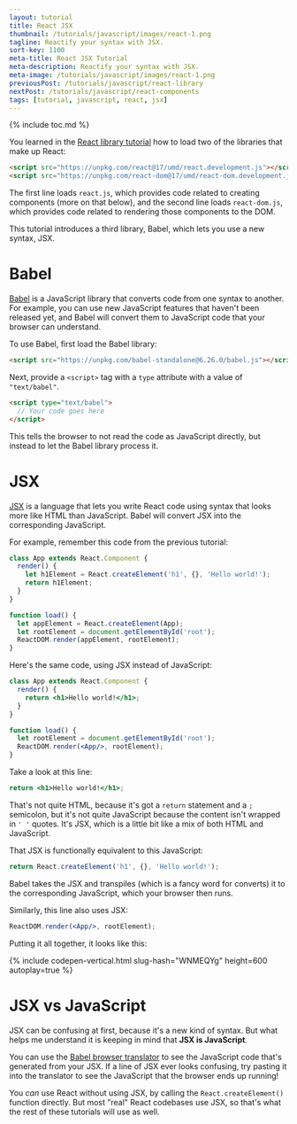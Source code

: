 ```yaml
---
layout: tutorial
title: React JSX
thumbnail: /tutorials/javascript/images/react-1.png
tagline: Reactify your syntax with JSX.
sort-key: 1100
meta-title: React JSX Tutorial
meta-description: Reactify your syntax with JSX.
meta-image: /tutorials/javascript/images/react-1.png
previousPost: /tutorials/javascript/react-library
nextPost: /tutorials/javascript/react-components
tags: [tutorial, javascript, react, jsx]
---
```


{% include toc.md %}

You learned in the [React library tutorial](/tutorials/javascript/react-library) how to load two of the libraries that make up React:

```html
<script src="https://unpkg.com/react@17/umd/react.development.js"></script>
<script src="https://unpkg.com/react-dom@17/umd/react-dom.development.js"></script>
```

The first line loads `react.js`, which provides code related to creating components (more on that below), and the second line loads `react-dom.js`, which provides code related to rendering those components to the DOM.

This tutorial introduces a third library, Babel, which lets you use a new syntax, JSX.

# Babel

[Babel](https://babeljs.io) is a JavaScript library that converts code from one syntax to another. For example, you can use new JavaScript features that haven't been released yet, and Babel will convert them to JavaScript code that your browser can understand.

To use Babel, first load the Babel library:

```html
<script src="https://unpkg.com/babel-standalone@6.26.0/babel.js"></script>
```

Next, provide a `<script>` tag with a `type` attribute with a value of `"text/babel"`.

```html
<script type="text/babel">
  // Your code goes here
</script>
```

This tells the browser to not read the code as JavaScript directly, but instead to let the Babel library process it.

# JSX

[JSX](https://reactjs.org/docs/introducing-jsx.html) is a language that lets you write React code using syntax that looks more like HTML than JavaScript. Babel will convert JSX into the corresponding JavaScript.

For example, remember this code from the previous tutorial:

```javascript
class App extends React.Component {
  render() {
    let h1Element = React.createElement('h1', {}, 'Hello world!');
    return h1Element;
  }
}

function load() {
  let appElement = React.createElement(App);
  let rootElement = document.getElementById('root');
  ReactDOM.render(appElement, rootElement);
}
```

Here's the same code, using JSX instead of JavaScript:

```jsx
class App extends React.Component {
  render() {
    return <h1>Hello world!</h1>;
  }
}

function load() {
  let rootElement = document.getElementById('root');
  ReactDOM.render(<App/>, rootElement);
}
```

Take a look at this line:

```jsx
return <h1>Hello world!</h1>;
```

That's not quite HTML, because it's got a `return` statement and a `;` semicolon, but it's not quite JavaScript because the content isn't wrapped in `' '` quotes. It's JSX, which is a little bit like a mix of both HTML and JavaScript.

That JSX is functionally equivalent to this JavaScript:

```javascript
return React.createElement('h1', {}, 'Hello world!');
```

Babel takes the JSX and transpiles (which is a fancy word for converts) it to the corresponding JavaScript, which your browser then runs.

Similarly, this line also uses JSX:

```jsx
ReactDOM.render(<App/>, rootElement);
```

Putting it all together, it looks like this:

{% include codepen-vertical.html slug-hash="WNMEQYg" height=600 autoplay=true %}

# JSX vs JavaScript

JSX can be confusing at first, because it's a new kind of syntax. But what helps me understand it is keeping in mind that **JSX is JavaScript**.

You can use the [Babel browser translator](https://babeljs.io/repl) to see the JavaScript code that's generated from your JSX. If a line of JSX ever looks confusing, try pasting it into the translator to see the JavaScript that the browser ends up running!

You *can* use React without using JSX, by calling the `React.createElement()` function directly. But most "real" React codebases use JSX, so that's what the rest of these tutorials will use as well.
